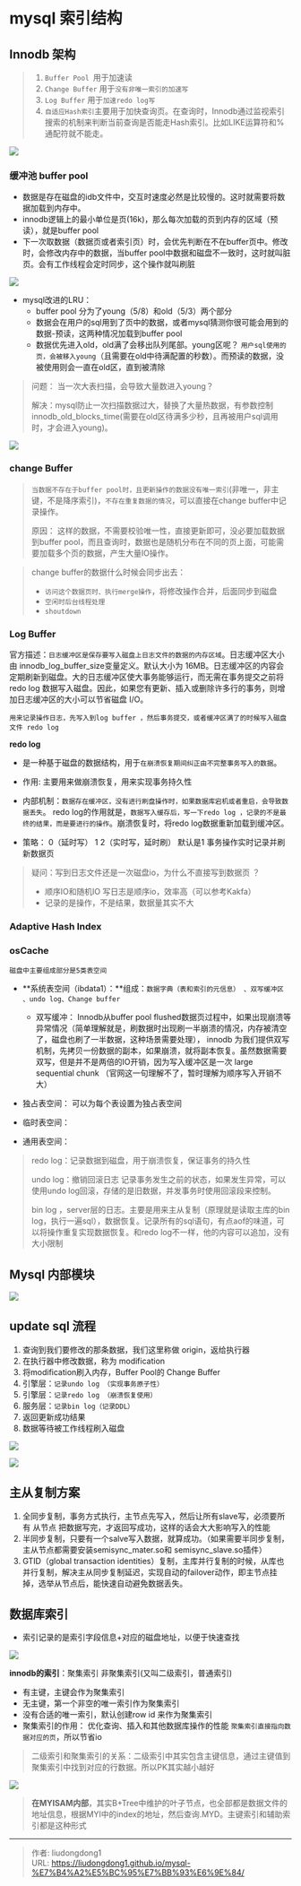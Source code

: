 # mysql 索引结构


## Innodb 架构

> 1. `Buffer Pool `用于加速读
> 2. `Change Buffer` 用于`没有非唯一索引的加速写`
> 3. `Log Buffer` 用于`加速redo log写`
> 4. `自适应Hash索引`主要用于加快查询页。在查询时，Innodb通过监视索引搜索的机制来判断当前查询是否能走Hash索引。比如LIKE运算符和% 通配符就不能走。

![](https://upload-images.jianshu.io/upload_images/24630328-701b5738c2cb5ce3.png?imageMogr2/auto-orient/strip%7CimageView2/2/w/1240)

### 缓冲池 buffer pool

- 数据是存在磁盘的idb文件中，交互时速度必然是比较慢的。这时就需要将数据加载到内存中。
- innodb逻辑上的最小单位是页(16k)，那么每次加载的页到内存的区域（预读），就是buffer pool
- 下一次取数据（数据页或者索引页）时，会优先判断在不在buffer页中。修改时，会修改内存中的数据，当buffer pool中数据和磁盘不一致时，这时就叫脏页。会有工作线程会定时同步，这个操作就叫刷脏

![](../../../../blogimgv2022/image-20220730231513666.png)

- mysql改进的LRU：
  - buffer pool 分为了young（5/8）和old（5/3）两个部分
  - 数据会在用户的sql用到了页中的数据，或者mysql猜测你很可能会用到的数据-预读，这两种情况加载到buffer pool
  -  数据优先进入old，old满了会移出队列尾部。young区呢？ `用户sql使用的页，会被移入young`（且需要在old中待满配置的秒数）。而预读的数据，没被使用则会一直在old区，直到被清除

> 问题： 当一次大表扫描，会导致大量数进入young？ 
>
> 解决：mysql防止一次扫描数据过大，替换了大量热数据，有参数控制 innodb_old_blocks_time(需要在old区待满多少秒，且再被用户sql调用时，才会进入young)。

![](../../../../blogimgv2022/image-20220730232330078.png)

### **change Buffer**

> `当数据不存在于buffer pool时，且更新操作的数据没有唯一索引`(非唯一，非主键，不是降序索引)，`不存在重复数据的情况`，可以直接在change buffer中记录操作。
>
> 原因： 这样的数据，不需要校验唯一性，直接更新即可，没必要加载数据到buffer pool，而且查询时，数据也是随机分布在不同的页上面，可能需要加载多个页的数据，产生大量IO操作。
>

> change buffer的数据什么时候会同步出去：
>
> - `访问这个数据页时、执行merge操作`，将修改操作合并，后面同步到磁盘
> - `空闲时后台线程处理`
> - `shoutdown `

### Log Buffer

官方描述：`日志缓冲区是保存要写入磁盘上日志文件的数据的内存区域`。日志缓冲区大小由 innodb_log_buffer_size变量定义。默认大小为 16MB。日志缓冲区的内容会定期刷新到磁盘。大的日志缓冲区使大事务能够运行，而无需在事务提交之前将redo log 数据写入磁盘。因此，如果您有更新、插入或删除许多行的事务，则增加日志缓冲区的大小可以节省磁盘 I/O。

`用来记录操作日志，先写入到log buffer ，然后事务提交，或者缓冲区满了的时候写入磁盘文件 redo log`

**redo log**

- 是一种基于磁盘的数据结构，用于`在崩溃恢复期间纠正由不完整事务写入的数据`。


- 作用: 主要用来做崩溃恢复，用来实现事务持久性


- 内部机制：`数据存在缓冲区，没有进行刷盘操作时，如果数据库宕机或者重启，会导致数据丢失`。 redo log的作用就是，`数据写入缓存后，写一下redo log ，记录的不是最终的结果，而是要进行的操作`。崩溃恢复时，将redo log数据重新加载到缓冲区。


- 策略： 0（延时写）  1  2（实时写，延时刷）  默认是1 事务操作实时记录并刷新数据页


> 疑问：写到日志文件还是一次磁盘io，为什么不直接写到数据页 ？  
>
> - 顺序IO和随机IO  写日志是顺序io，效率高（可以参考Kakfa）
> - 记录的是操作，不是结果，数据量其实不大 

### Adaptive Hash Index

### osCache

`磁盘中主要组成部分是5类表空间`

- **系统表空间（ibdata1）：**组成：`数据字典（表和索引的元信息） 、双写缓冲区 、undo log、Change buffer`
  - 双写缓冲： Innodb从buffer pool  flushed数据页过程中，如果出现崩溃等异常情况（简单理解就是，刷数据时出现刷一半崩溃的情况，内存被清空了，磁盘也刷了一半数据，这种场景需要处理），  innodb 为我们提供双写机制，先拷贝一份数据的副本，如果崩溃，就将副本恢复。虽然数据需要双写，但是并不是两倍的IO开销，因为写入缓冲区是一次 large sequential chunk （官网这一句理解不了，暂时理解为顺序写入开销不大）

- 独占表空间： 可以为每个表设置为独占表空间


- 临时表空间：


- 通用表空间：


> redo log：记录数据到磁盘，用于崩溃恢复，保证事务的持久性
>
> undo log：撤销回滚日志 记录事务发生之前的状态，如果发生异常，可以使用undo log回滚，存储的是旧数据，并发事务时使用回滚段来控制。
>
> bin log ，server层的日志。主要是用来主从复制（原理就是读取主库的bin log，执行一遍sql），数据恢复。记录所有的sql语句，有点aof的味道，可以将操作重复实现数据恢复。和redo log不一样，他的内容可以追加，没有大小限制
> 

## Mysql 内部模块

![](../../../../blogimgv2022/image-20220730231259644.png)

## update sql 流程

1. 查询到我们要修改的那条数据，我们这里称做 origin，返给执行器
2. 在执行器中修改数据，称为 modification
3. 将modification刷入内存，Buffer Pool的 Change Buffer
4. 引擎层：`记录undo log （实现事务原子性）`
5. 引擎层：`记录redo log （崩溃恢复使用）`
6. 服务层：`记录bin log（记录DDL）`
7. 返回更新成功结果
8. 数据等待被工作线程刷入磁盘

![](../../../../blogimgv2022/image-20220730233615993.png)

![](../../../../blogimgv2022/image-20220730233723652.png)

## 主从复制方案

1. 全同步复制，事务方式执行，主节点先写入，然后让所有slave写，必须要所有 从节点 把数据写完，才返回写成功，这样的话会大大影响写入的性能
2. 半同步复制，只要有一个salve写入数据，就算成功。（如果需要半同步复制，主从节点都需要安装semisync_mater.so和 semisync_slave.so插件）
3. GTID（global transaction identities）复制，主库并行复制的时候，从库也并行复制，解决主从同步复制延迟，实现自动的failover动作，即主节点挂掉，选举从节点后，能快速自动避免数据丢失。

## 数据库索引

- 索引记录的是索引字段信息+对应的磁盘地址，以便于快速查找

![](../../../../blogimgv2022/image-20220730233844301.png)

**innodb的索引**：聚集索引  非聚集索引(又叫二级索引，普通索引)

- 有主键，主键会作为聚集索引
- 无主键，第一个非空的唯一索引作为聚集索引
- 没有合适的唯一索引，默认创建row id 来作为聚集索引
- 聚集索引的作用： 优化查询、插入和其他数据库操作的性能 `聚集索引直接指向数据对应的页`，所以节省io 

> 二级索引和聚集索引的关系：二级索引中其实包含主键信息，通过主键值到聚集索引中找到对应的行数据。所以PK其实越小越好

![](../../../../blogimgv2022/image-20220730234019815.png)

> **在MYISAM内部**，其实B+Tree中维护的叶子节点，也全部都是数据文件的地址信息，根据MYI中的index的地址，然后查询.MYD。主键索引和辅助索引都是这种形式

---

> 作者: liudongdong1  
> URL: https://liudongdong1.github.io/mysql-%E7%B4%A2%E5%BC%95%E7%BB%93%E6%9E%84/  

